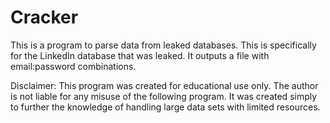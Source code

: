 # Cracker

This is a program to parse data from leaked databases. This is specifically for the LinkedIn database that was leaked. It outputs a file with email:password combinations. 


Disclaimer: This program was created for educational use only. The author is not liable for any misuse of the following program. It was created simply to further the knowledge of handling large data sets with limited resources. 
